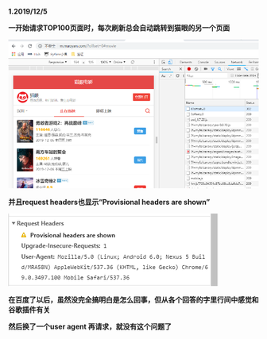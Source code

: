 **1.2019/12/5**

**一开始请求TOP100页面时，每次刷新总会自动跳转到猫眼的另一个页面**

![Image](https://github.com/suvieu/PYTHON-PROGRAM/blob/master/SCRAPING/MAOYAN/PIC/1.png)

**并且request headers也显示“Provisional headers are shown”**

![Image](https://github.com/suvieu/PYTHON-PROGRAM/blob/master/SCRAPING/MAOYAN/PIC/2.png)

**在百度了以后，虽然没完全搞明白是怎么回事，但从各个回答的字里行间中感觉和谷歌插件有关**

**然后换了一个user agent 再请求，就没有这个问题了**
